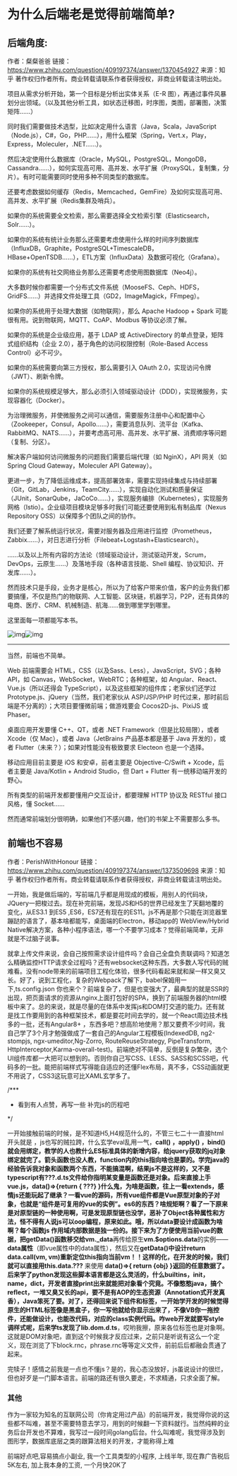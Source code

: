 # 为什么后端老是觉得前端简单?

## 后端角度:

作者：粲粲爸爸
链接：https://www.zhihu.com/question/409197374/answer/1370454927
来源：知乎
著作权归作者所有。商业转载请联系作者获得授权，非商业转载请注明出处。



项目从需求分析开始，第一个目标是分析出实体关系（E-R 图），再通过事件风暴划分出领域。（以及其他分析工具，如状态迁移图，时序图，类图，部署图，决策矩阵……）

同时我们需要做技术选型，比如决定用什么语言（Java，Scala，JavaScript（Node.js），C#，Go，PHP……），用什么框架（Spring，Vert.x，Play，Express，Moleculer，.NET……）。

然后决定使用什么数据库（Oracle，MySQL，PostgreSQL，MongoDB，Cassandra……），如何实现高可用、高并发、水平扩展（ProxySQL，复制集，分片）。有时可能需要同时使用多种不同类型的数据库。

还要考虑数据如何缓存（Redis，Memcached，GemFire）及如何实现高可用、高并发、水平扩展（Redis集群及哨兵）。

如果你的系统需要全文检索，那么需要选择全文检索引擎（Elasticsearch，Solr……）。

如果你的系统有统计业务那么还需要考虑使用什么样的时间序列数据库（InfluxDB，Graphite，PostgreSQL+TimescaleDB，HBase+OpenTSDB……），ETL方案（InfluxData）及数据可视化（Grafana）。

如果你的系统有社交网络业务那么还需要考虑使用图数据库（Neo4j）。

大多数时候你都需要一个分布式文件系统（MooseFS、Ceph、HDFS，GridFS……）并选择文件处理工具（GD2，ImageMagick，FFmpeg）。

如果你的系统用于处理大数据（如物联网），那么 Apache Hadoop + Spark 可能很有用。说到物联网，MQTT、CoAP、Modbus 等协议必须了解。

如果你的系统是企业级应用，基于 LDAP 或 ActiveDirectory 的单点登录，矩阵式组织结构（企业 2.0），基于角色的访问权限控制（Role-Based Access Control）必不可少。

如果你的系统需要向第三方授权，那么需要引入 OAuth 2.0，实现访问令牌（JWT）、刷新令牌。

如果你的系统规模足够大，那么必须引入领域驱动设计（DDD），实现微服务，实现容器化（Docker）。

为治理微服务，并使微服务之间可以通信，需要服务注册中心和配置中心（Zookeeper，Consul，Apollo……），需要消息队列、流平台（Kafka、RabbitMQ、NATS……），并要考虑高可用、高并发、水平扩展、消费顺序等问题（复制、分区）。

解决客户端如何访问微服务的问题我们需要后端代理（如 NginX），API 网关（如 Spring Cloud Gateway，Moleculer API Gateway）。

更进一步，为了降低运维成本，提高部署效率，需要实现持续集成与持续部署（Git，GitLab，Jenkins，TeamCity……），实现自动化测试和质量保证（JUnit，SonarQube，JaCoCo……），实现服务编排（Kubernetes），实现服务网格（Istio）。企业级项目模块足够多时我们可能还要使用到私有制品库（Nexus Repository OSS）以保障多个团队之间的协作。

我们还要了解系统运行状况，需要对服务器及应用进行监控（Prometheus，Zabbix……），对日志进行分析（Filebeat+Logstash+Elasticsearch）。

……以及以上所有内容的方法论（领域驱动设计，测试驱动开发，Scrum，DevOps，云原生……）及落地手段（各种语言技能、Shell 编程、协议知识、开发库……）。

然而技术只是手段，业务才是核心，所以为了给客户带来价值，客户的业务我们都要搞懂，不仅是热门的物联网、人工智能、区块链，机器学习，P2P，还有具体的电商、医疗、CRM、机械制造、航海……做到哪里学到哪里。

这里面每一项都能写本书。

![img](https://pic1.zhimg.com/50/v2-00a65f6453a7a850b47f5e84de7c88ab_hd.jpg?source=1940ef5c)![img](https://pic1.zhimg.com/80/v2-00a65f6453a7a850b47f5e84de7c88ab_720w.jpg?source=1940ef5c)



------

当然，前端也不简单。

Web 前端需要会 HTML，CSS（以及Sass、Less），JavaScript，SVG；各种 API，如 Canvas，WebSocket，WebRTC；各种框架，如 Angular、React、Vue.js（所以还得会 TypeScript），以及这些框架的组件库；老家伙们还学过 Prototype.js、jQuery（当然，我们老家伙从 ASP/JSP/PHP 时代过来，那时前后端是不分离的）；大项目要懂微前端；做游戏要会 Cocos2D-js、PixiJS 或 Phaser。

桌面应用开发要懂 C++、QT，或者 .NET Framework（但是比较局限），或者 Xcode（仅 Mac），或者 Java（JetBrains 产品基本都是基于 Java 开发的），或者 Flutter（未来？）；如果对性能没有极致要求 Electeon 也是一个选择。

移动应用目前主要是 iOS 和安卓，前者主要是 Objective-C/Swift + Xcode，后者主要是 Java/Kotlin + Android Studio，但 Dart + Flutter 有一统移动端开发的野心。

所有类型的前端开发都要懂用户交互设计，都要理解 HTTP 协议及 RESTful 接口风格，懂 Socket……

然而通常前端划分很明确，如果他们不感兴趣，他们的书架上不需要那么多书。



## 前端也不容易

作者：PerishWithHonour
链接：https://www.zhihu.com/question/409197374/answer/1373509698
来源：知乎
著作权归作者所有。商业转载请联系作者获得授权，非商业转载请注明出处。



一开始，我是做后端的，写前端几乎都是用现成的模板，用别人的代码块，JQuery一把梭过去。现在补完前端，发现JS和H5的世界已经发生了天翻地覆的变化，从ES3.1 到ES5 ,ES6，ES7还有现在的ES11。js不再是那个只能在浏览器里蹦跶的语言了，基本啥都能写，桌面端的Electron，移动app的 WebView/Hybrid Native解决方案，各种小程序语法，哪一个不要学习成本？觉得前端简单，无非就是不过脑子说事。

就拿上传文件来说，会自己按照需求设计组件吗？会自己全盘负责联调吗？知道怎么精确监控HTTP请求全过程吗？还有websocket这种东西，大多数人写代码的贼难看。没有node带来的前端项目工程化体验，很多代码看起来就和屎一样又臭又长。好了，说到工程化，复杂的Webpack了解下，babel保姆用一下,ts.config.json 你也来个？前端复杂了，但是也变强大了，最典型的就是SSR的出现，把页面请求的资源从nginx上面打包好的SPA，换到了前端服务器的html模板中来了。总的来说，就是尽量的在体系中发挥js和DOM打交道的能力。还有就是找工作要用到的各种框架技术，都是要花时间去学的，就一个React周边技术栈多的一批，还有Angular8+ ，东西多吧？想高阶地使用？那又要费不少时间，我自己学了3个月才勉强做成了一套自己的Angular工程模板(IndexedDB, ng2-stompjs, ngx-umeditor,Ng-Zorro, RouteReuseStrategy, PipeTransform, HttpInterceptor,Karma-overall-test)。前端绝对不简单，反倒是复杂繁杂，选个UI组件库都一大把可以想到的。否则你自己写CSS、LESS、SASS和SCSS吧，代码多的一批。能把前端样式写得能自适应的还懂Flex布局，真不多，CSS动画就更不用说了，CSS3这玩意可比XAML玄学多了。

/***

- 看到有人点赞，再写一些 补完js的历程吧

*/

一开始接触前端的时候，是不知道H5,H4规范什么的，不管三七二十一直接html开头就是 **<!DOCTYPE html>**，js也写的贼拉跨，什么玄学eval乱用一气，**call() ，apply() ，bind()**就会用绑定，教学的人也教什么ES标准具体的新增内容，给jquery获取的jq对象绑定就完了。箭头函数也没人教，function内的this指向啥也是蒙的。学完java的经验告诉我对象和函数两个东西，不能搞混啊，结果js不是这样的，又不是typescript有???.d.ts文件给你指明某变量是函数还是对象。后来直接上手vue.js，data()=>{return { ???} }什么鬼，为啥是函数，往上一看extends，感情js还能玩起了继承？一看vue的源码，所有vue组件都是Vue原型对象的子对象，也就是“**组件是可复用的vue的实例**”。es6的东西？啥规矩啊？看了一下原来是对原型链的一种使用啊，可是发现原型链也没学，恶补了Object各种属性和方法，怪不得有人说js可以oop编程，原来如此。哦，所以data要设计成函数为啥啊？每个函数js 作用域内部数据是独一份的。接下来为了方便使用当前vue的数据，把**getData()**函数移交给**vm._data**再传给原生**vm.$options.data**的实例——**data属性**（即vue属性中的data属性），然后又在**getData()**中设计**return data.call(vm, vm)**重新定位this指向当前vm！！这样的化，在开发的时候，我们就可以直接用**this.data.???** 来使用 **data()=>{ return {obj} }**返回的任意数据了。后来学了python发现这些脚本语言都是这么灵活的，什么**__builtins__，__init__，__name__，__dict__，**开发者直接print出来就能把对象看个究竟。不像憨憨java，搞个reflect，一堆又臭又长的api，要不是有AOP的生态资源（Annotation式开发真香），Java笨死了要。对了，还得回来说下组件和标签，一开始学开发的时候觉得原生的HTML标签像是黑盒子，你一写他就给你显示出来了，不像VB你一拖控件，还能做设计，也能改代码，对应的class实例代码。咋web开发就要写style调样式呢，后来学ts发现了**lib.dom.d.ts**，哎哟我擦，原来各位标签也是对象啊。这就是DOM对象吧，直到这个时候我才反应过来，之前只是听说有这么一个定义，现在浏览了下block.rnc，phrase.rnc等等定义文件，前前后后都融会贯通了起来。

完犊子！感情之前我是一点也不懂js？是的，我心态没放好，js虽说设计的很烂，但也好歹是一门脚本语言。前端的路还有很久要走，不求精通，只求全面了解。





### 其他

作为一家较为知名的互联网公司（你肯定用过产品）的前端开发，我觉得你说的这些都不叫难，甚至不需要特意去学习，用到的时候翻一下资料就行。当然纯粹的业务后台开发也不算难，我写过一段时间golang后台。什么叫难呢，我觉得涉及到图形学，数据库底层之类的跟算法相关的开发，才能称得上难



前端好点吧,容易搞点小副业, 我一个工具类型的小程序, 上线半年, 现在靠广告税后5K左右, 加上我本身的工资, 一个月快20K了
